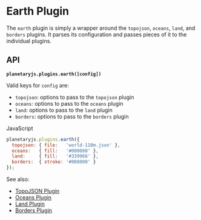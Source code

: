 Earth Plugin
============

The `earth` plugin is simply a wrapper around the `topojson`, `oceans`, `land`, and `borders` plugins. It parses its configuration and passes pieces of it to the individual plugins.

API
---

**`planetaryjs.plugins.earth([config])`**

Valid keys for `config` are:

* `topojson`: options to pass to the `topojson` plugin
* `oceans`: options to pass to the `oceans` plugin
* `land`: options to pass to the `land` plugin
* `borders`: options to pass to the `borders` plugin

<div class='ui raise segment'>
<div class='ui red ribbon label'>JavaScript</div>

```javascript
planetaryjs.plugins.earth({
  topojson: { file:   'world-110m.json' },
  oceans:   { fill:   '#000080' },
  land:     { fill:   '#339966' },
  borders:  { stroke: '#008000' }
});
```
</div>

See also:

* [TopoJSON Plugin](/documentation/builtin_topojson.html)
* [Oceans Plugin](/documentation/builtin_oceans.html)
* [Land Plugin](/documentation/builtin_land.html)
* [Borders Plugin](/documentation/builtin_borders.html)
